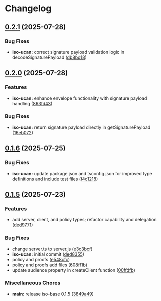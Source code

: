 # Changelog

## [0.2.1](https://github.com/hugomrdias/iso-repo/compare/iso-ucan-v0.2.0...iso-ucan-v0.2.1) (2025-07-28)


### Bug Fixes

* **iso-ucan:** correct signature payload validation logic in decodeSignaturePayload ([db8bd18](https://github.com/hugomrdias/iso-repo/commit/db8bd18c6dd94605db1aa4c536d0ade37caaa07c))

## [0.2.0](https://github.com/hugomrdias/iso-repo/compare/iso-ucan-v0.1.6...iso-ucan-v0.2.0) (2025-07-28)


### Features

* **iso-ucan:** enhance envelope functionality with signature payload handling ([863fd43](https://github.com/hugomrdias/iso-repo/commit/863fd438d793b362620cefb3220591e35e7a56d2))


### Bug Fixes

* **iso-ucan:** return signature payload directly in getSignaturePayload ([16eb072](https://github.com/hugomrdias/iso-repo/commit/16eb072f562ce5e401116dcd17f37fe998c0f72c))

## [0.1.6](https://github.com/hugomrdias/iso-repo/compare/iso-ucan-v0.1.5...iso-ucan-v0.1.6) (2025-07-25)


### Bug Fixes

* **iso-ucan:** update package.json and tsconfig.json for improved type definitions and include test files ([f4c1218](https://github.com/hugomrdias/iso-repo/commit/f4c1218aebdc64c169d4163f9694d76081382b24))

## [0.1.5](https://github.com/hugomrdias/iso-repo/compare/iso-ucan-v0.0.1...iso-ucan-v0.1.5) (2025-07-23)


### Features

* add server, client, and policy types; refactor capability and delegation ([ded9771](https://github.com/hugomrdias/iso-repo/commit/ded97717a43d42cc5dd889ee219986e042e7c3f7))


### Bug Fixes

* change server.ts to server.js ([e3c3bcf](https://github.com/hugomrdias/iso-repo/commit/e3c3bcf444051a5306ff2d4b4d86a8f24501c2d4))
* **iso-ucan:** initial commit ([ded8355](https://github.com/hugomrdias/iso-repo/commit/ded83558f550e175814819bbdbdc9656662013a7))
* policy and proofs ([e548cfc](https://github.com/hugomrdias/iso-repo/commit/e548cfc60ead34f72df75c4d7776f9313b1bbeb3))
* policy and proofs add files ([608ff1b](https://github.com/hugomrdias/iso-repo/commit/608ff1bc5e885f3394be768baf551459f3890d90))
* update audience property in createClient function ([00ffdfb](https://github.com/hugomrdias/iso-repo/commit/00ffdfbbab92516bad5b7136098035e0e8137849))


### Miscellaneous Chores

* **main:** release iso-base 0.1.5 ([3849a49](https://github.com/hugomrdias/iso-repo/commit/3849a49eb867fbdaf3ed95173144b448d4a42f4c))
